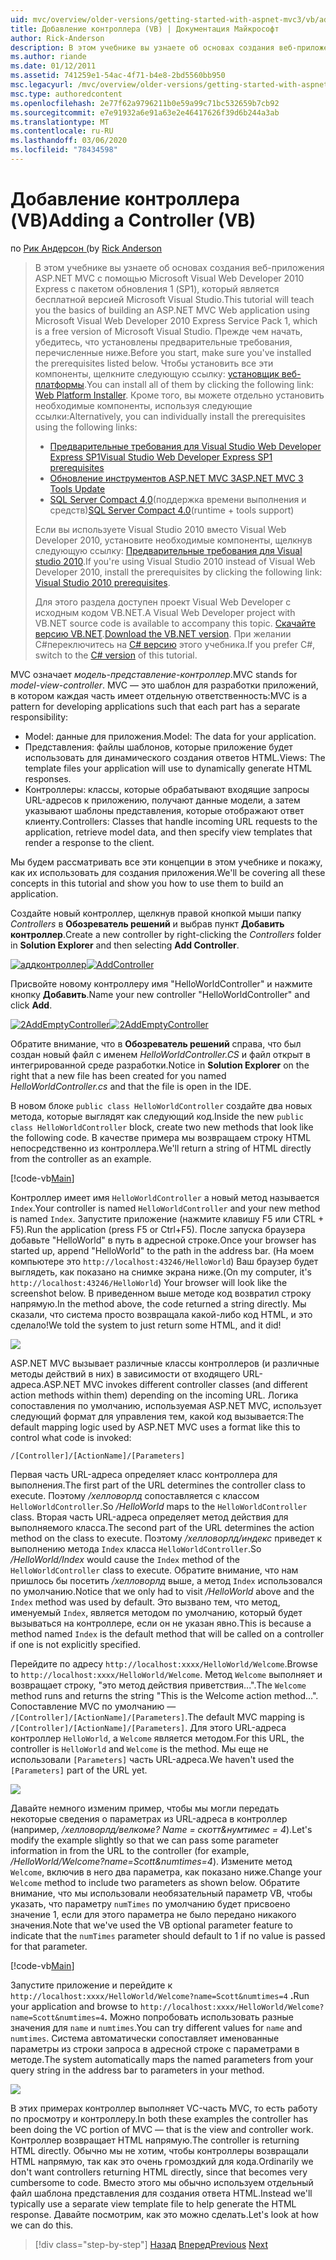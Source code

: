 ```yaml
---
uid: mvc/overview/older-versions/getting-started-with-aspnet-mvc3/vb/adding-a-controller
title: Добавление контроллера (VB) | Документация Майкрософт
author: Rick-Anderson
description: В этом учебнике вы узнаете об основах создания веб-приложения ASP.NET MVC с помощью Microsoft Visual Web Developer 2010 Express с пакетом обновления 1 (SP1)...
ms.author: riande
ms.date: 01/12/2011
ms.assetid: 741259e1-54ac-4f71-b4e8-2bd5560bb950
msc.legacyurl: /mvc/overview/older-versions/getting-started-with-aspnet-mvc3/vb/adding-a-controller
msc.type: authoredcontent
ms.openlocfilehash: 2e77f62a9796211b0e59a99c71bc532659b7cb92
ms.sourcegitcommit: e7e91932a6e91a63e2e46417626f39d6b244a3ab
ms.translationtype: MT
ms.contentlocale: ru-RU
ms.lasthandoff: 03/06/2020
ms.locfileid: "78434598"
---
```

# <a name="adding-a-controller-vb"></a><span data-ttu-id="67d70-103">Добавление контроллера (VB)</span><span class="sxs-lookup"><span data-stu-id="67d70-103">Adding a Controller (VB)</span></span>

<span data-ttu-id="67d70-104">по [Рик Андерсон (](https://twitter.com/RickAndMSFT)</span><span class="sxs-lookup"><span data-stu-id="67d70-104">by [Rick Anderson](https://twitter.com/RickAndMSFT)</span></span>

> <span data-ttu-id="67d70-105">В этом учебнике вы узнаете об основах создания веб-приложения ASP.NET MVC с помощью Microsoft Visual Web Developer 2010 Express с пакетом обновления 1 (SP1), который является бесплатной версией Microsoft Visual Studio.</span><span class="sxs-lookup"><span data-stu-id="67d70-105">This tutorial will teach you the basics of building an ASP.NET MVC Web application using Microsoft Visual Web Developer 2010 Express Service Pack 1, which is a free version of Microsoft Visual Studio.</span></span> <span data-ttu-id="67d70-106">Прежде чем начать, убедитесь, что установлены предварительные требования, перечисленные ниже.</span><span class="sxs-lookup"><span data-stu-id="67d70-106">Before you start, make sure you've installed the prerequisites listed below.</span></span> <span data-ttu-id="67d70-107">Чтобы установить все эти компоненты, щелкните следующую ссылку: [установщик веб-платформы](https://www.microsoft.com/web/gallery/install.aspx?appid=VWD2010SP1Pack).</span><span class="sxs-lookup"><span data-stu-id="67d70-107">You can install all of them by clicking the following link: [Web Platform Installer](https://www.microsoft.com/web/gallery/install.aspx?appid=VWD2010SP1Pack).</span></span> <span data-ttu-id="67d70-108">Кроме того, вы можете отдельно установить необходимые компоненты, используя следующие ссылки:</span><span class="sxs-lookup"><span data-stu-id="67d70-108">Alternatively, you can individually install the prerequisites using the following links:</span></span>
> 
> - [<span data-ttu-id="67d70-109">Предварительные требования для Visual Studio Web Developer Express SP1</span><span class="sxs-lookup"><span data-stu-id="67d70-109">Visual Studio Web Developer Express SP1 prerequisites</span></span>](https://www.microsoft.com/web/gallery/install.aspx?appid=VWD2010SP1Pack)
> - [<span data-ttu-id="67d70-110">Обновление инструментов ASP.NET MVC 3</span><span class="sxs-lookup"><span data-stu-id="67d70-110">ASP.NET MVC 3 Tools Update</span></span>](https://www.microsoft.com/web/gallery/install.aspx?appsxml=&amp;appid=MVC3)
> - <span data-ttu-id="67d70-111">[SQL Server Compact 4,0](https://www.microsoft.com/web/gallery/install.aspx?appid=SQLCE;SQLCEVSTools_4_0)(поддержка времени выполнения и средств)</span><span class="sxs-lookup"><span data-stu-id="67d70-111">[SQL Server Compact 4.0](https://www.microsoft.com/web/gallery/install.aspx?appid=SQLCE;SQLCEVSTools_4_0)(runtime + tools support)</span></span>
> 
> <span data-ttu-id="67d70-112">Если вы используете Visual Studio 2010 вместо Visual Web Developer 2010, установите необходимые компоненты, щелкнув следующую ссылку: [Предварительные требования для Visual studio 2010](https://www.microsoft.com/web/gallery/install.aspx?appsxml=&amp;appid=VS2010SP1Pack).</span><span class="sxs-lookup"><span data-stu-id="67d70-112">If you're using Visual Studio 2010 instead of Visual Web Developer 2010, install the prerequisites by clicking the following link: [Visual Studio 2010 prerequisites](https://www.microsoft.com/web/gallery/install.aspx?appsxml=&amp;appid=VS2010SP1Pack).</span></span>
> 
> <span data-ttu-id="67d70-113">Для этого раздела доступен проект Visual Web Developer с исходным кодом VB.NET.</span><span class="sxs-lookup"><span data-stu-id="67d70-113">A Visual Web Developer project with VB.NET source code is available to accompany this topic.</span></span> <span data-ttu-id="67d70-114">[Скачайте версию VB.NET](https://code.msdn.microsoft.com/Introduction-to-MVC-3-10d1b098).</span><span class="sxs-lookup"><span data-stu-id="67d70-114">[Download the VB.NET version](https://code.msdn.microsoft.com/Introduction-to-MVC-3-10d1b098).</span></span> <span data-ttu-id="67d70-115">При желании C#переключитесь на [ C# версию](../cs/adding-a-controller.md) этого учебника.</span><span class="sxs-lookup"><span data-stu-id="67d70-115">If you prefer C#, switch to the [C# version](../cs/adding-a-controller.md) of this tutorial.</span></span>

<span data-ttu-id="67d70-116">MVC означает *модель-представление-контроллер*.</span><span class="sxs-lookup"><span data-stu-id="67d70-116">MVC stands for *model-view-controller*.</span></span> <span data-ttu-id="67d70-117">MVC — это шаблон для разработки приложений, в котором каждая часть имеет отдельную ответственность:</span><span class="sxs-lookup"><span data-stu-id="67d70-117">MVC is a pattern for developing applications such that each part has a separate responsibility:</span></span>

- <span data-ttu-id="67d70-118">Model: данные для приложения.</span><span class="sxs-lookup"><span data-stu-id="67d70-118">Model: The data for your application.</span></span>
- <span data-ttu-id="67d70-119">Представления: файлы шаблонов, которые приложение будет использовать для динамического создания ответов HTML.</span><span class="sxs-lookup"><span data-stu-id="67d70-119">Views: The template files your application will use to dynamically generate HTML responses.</span></span>
- <span data-ttu-id="67d70-120">Контроллеры: классы, которые обрабатывают входящие запросы URL-адресов к приложению, получают данные модели, а затем указывают шаблоны представления, которые отображают ответ клиенту.</span><span class="sxs-lookup"><span data-stu-id="67d70-120">Controllers: Classes that handle incoming URL requests to the application, retrieve model data, and then specify view templates that render a response to the client.</span></span>

<span data-ttu-id="67d70-121">Мы будем рассматривать все эти концепции в этом учебнике и покажу, как их использовать для создания приложения.</span><span class="sxs-lookup"><span data-stu-id="67d70-121">We'll be covering all these concepts in this tutorial and show you how to use them to build an application.</span></span>

<span data-ttu-id="67d70-122">Создайте новый контроллер, щелкнув правой кнопкой мыши папку *Controllers* в **Обозреватель решений** и выбрав пункт **Добавить контроллер**.</span><span class="sxs-lookup"><span data-stu-id="67d70-122">Create a new controller by right-clicking the *Controllers* folder in **Solution Explorer** and then selecting **Add Controller**.</span></span>

<span data-ttu-id="67d70-123">[![аддконтроллер](adding-a-controller/_static/image2.png "аддконтроллер")](adding-a-controller/_static/image1.png)</span><span class="sxs-lookup"><span data-stu-id="67d70-123">[![AddController](adding-a-controller/_static/image2.png "AddController")](adding-a-controller/_static/image1.png)</span></span>

<span data-ttu-id="67d70-124">Присвойте новому контроллеру имя &quot;HelloWorldController&quot; и нажмите кнопку **Добавить**.</span><span class="sxs-lookup"><span data-stu-id="67d70-124">Name your new controller &quot;HelloWorldController&quot; and click **Add**.</span></span>

<span data-ttu-id="67d70-125">[![2AddEmptyController](adding-a-controller/_static/image4.png "2AddEmptyController")](adding-a-controller/_static/image3.png)</span><span class="sxs-lookup"><span data-stu-id="67d70-125">[![2AddEmptyController](adding-a-controller/_static/image4.png "2AddEmptyController")](adding-a-controller/_static/image3.png)</span></span>

<span data-ttu-id="67d70-126">Обратите внимание, что в **Обозреватель решений** справа, что был создан новый файл с именем *HelloWorldController.CS* и файл открыт в интегрированной среде разработки.</span><span class="sxs-lookup"><span data-stu-id="67d70-126">Notice in **Solution Explorer** on the right that a new file has been created for you named *HelloWorldController.cs* and that the file is open in the IDE.</span></span>

<span data-ttu-id="67d70-127">В новом блоке `public class HelloWorldController` создайте два новых метода, которые выглядят как следующий код.</span><span class="sxs-lookup"><span data-stu-id="67d70-127">Inside the new `public class HelloWorldController` block, create two new methods that look like the following code.</span></span> <span data-ttu-id="67d70-128">В качестве примера мы возвращаем строку HTML непосредственно из контроллера.</span><span class="sxs-lookup"><span data-stu-id="67d70-128">We'll return a string of HTML directly from the controller as an example.</span></span>

[!code-vb[Main](adding-a-controller/samples/sample1.vb)]

<span data-ttu-id="67d70-129">Контроллер имеет имя `HelloWorldController` а новый метод называется `Index`.</span><span class="sxs-lookup"><span data-stu-id="67d70-129">Your controller is named `HelloWorldController` and your new method is named `Index`.</span></span> <span data-ttu-id="67d70-130">Запустите приложение (нажмите клавишу F5 или CTRL + F5).</span><span class="sxs-lookup"><span data-stu-id="67d70-130">Run the application (press F5 or Ctrl+F5).</span></span> <span data-ttu-id="67d70-131">После запуска браузера добавьте &quot;HelloWorld&quot; в путь в адресной строке.</span><span class="sxs-lookup"><span data-stu-id="67d70-131">Once your browser has started up, append &quot;HelloWorld&quot; to the path in the address bar.</span></span> <span data-ttu-id="67d70-132">(На моем компьютере это `http://localhost:43246/HelloWorld`) Ваш браузер будет выглядеть, как показано на снимке экрана ниже.</span><span class="sxs-lookup"><span data-stu-id="67d70-132">(On my computer, it's `http://localhost:43246/HelloWorld`) Your browser will look like the screenshot below.</span></span> <span data-ttu-id="67d70-133">В приведенном выше методе код возвратил строку напрямую.</span><span class="sxs-lookup"><span data-stu-id="67d70-133">In the method above, the code returned a string directly.</span></span> <span data-ttu-id="67d70-134">Мы сказали, что система просто возвращала какой-либо код HTML, и это сделало!</span><span class="sxs-lookup"><span data-stu-id="67d70-134">We told the system to just return some HTML, and it did!</span></span>

![](adding-a-controller/_static/image5.png)

<span data-ttu-id="67d70-135">ASP.NET MVC вызывает различные классы контроллеров (и различные методы действий в них) в зависимости от входящего URL-адреса.</span><span class="sxs-lookup"><span data-stu-id="67d70-135">ASP.NET MVC invokes different controller classes (and different action methods within them) depending on the incoming URL.</span></span> <span data-ttu-id="67d70-136">Логика сопоставления по умолчанию, используемая ASP.NET MVC, использует следующий формат для управления тем, какой код вызывается:</span><span class="sxs-lookup"><span data-stu-id="67d70-136">The default mapping logic used by ASP.NET MVC uses a format like this to control what code is invoked:</span></span>

`/[Controller]/[ActionName]/[Parameters]`

<span data-ttu-id="67d70-137">Первая часть URL-адреса определяет класс контроллера для выполнения.</span><span class="sxs-lookup"><span data-stu-id="67d70-137">The first part of the URL determines the controller class to execute.</span></span> <span data-ttu-id="67d70-138">Поэтому */хелловорлд* сопоставляется с классом `HelloWorldController`.</span><span class="sxs-lookup"><span data-stu-id="67d70-138">So */HelloWorld* maps to the `HelloWorldController` class.</span></span> <span data-ttu-id="67d70-139">Вторая часть URL-адреса определяет метод действия для выполняемого класса.</span><span class="sxs-lookup"><span data-stu-id="67d70-139">The second part of the URL determines the action method on the class to execute.</span></span> <span data-ttu-id="67d70-140">Поэтому */хелловорлд/индекс* приведет к выполнению метода `Index` класса `HelloWorldController`.</span><span class="sxs-lookup"><span data-stu-id="67d70-140">So */HelloWorld/Index* would cause the `Index` method of the `HelloWorldController` class to execute.</span></span> <span data-ttu-id="67d70-141">Обратите внимание, что нам пришлось бы посетить */хелловорлд* выше, а метод `Index` использовался по умолчанию.</span><span class="sxs-lookup"><span data-stu-id="67d70-141">Notice that we only had to visit */HelloWorld* above and the `Index` method was used by default.</span></span> <span data-ttu-id="67d70-142">Это вызвано тем, что метод, именуемый `Index`, является методом по умолчанию, который будет вызываться на контроллере, если он не указан явно.</span><span class="sxs-lookup"><span data-stu-id="67d70-142">This is because a method named `Index` is the default method that will be called on a controller if one is not explicitly specified.</span></span>

<span data-ttu-id="67d70-143">Перейдите по адресу `http://localhost:xxxx/HelloWorld/Welcome`.</span><span class="sxs-lookup"><span data-stu-id="67d70-143">Browse to `http://localhost:xxxx/HelloWorld/Welcome`.</span></span> <span data-ttu-id="67d70-144">Метод `Welcome` выполняет и возвращает строку, &quot;это метод действия приветствия...&quot;.</span><span class="sxs-lookup"><span data-stu-id="67d70-144">The `Welcome` method runs and returns the string &quot;This is the Welcome action method...&quot;.</span></span> <span data-ttu-id="67d70-145">Сопоставление MVC по умолчанию — `/[Controller]/[ActionName]/[Parameters]`.</span><span class="sxs-lookup"><span data-stu-id="67d70-145">The default MVC mapping is `/[Controller]/[ActionName]/[Parameters]`.</span></span> <span data-ttu-id="67d70-146">Для этого URL-адреса контроллер `HelloWorld`, а `Welcome` является методом.</span><span class="sxs-lookup"><span data-stu-id="67d70-146">For this URL, the controller is `HelloWorld` and `Welcome` is the method.</span></span> <span data-ttu-id="67d70-147">Мы еще не использовали `[Parameters]` часть URL-адреса.</span><span class="sxs-lookup"><span data-stu-id="67d70-147">We haven't used the `[Parameters]` part of the URL yet.</span></span>

![](adding-a-controller/_static/image6.png)

<span data-ttu-id="67d70-148">Давайте немного изменим пример, чтобы мы могли передать некоторые сведения о параметрах из URL-адреса в контроллер (например, */хелловорлд/велкоме? Name = скотт&amp;нумтимес = 4*).</span><span class="sxs-lookup"><span data-stu-id="67d70-148">Let's modify the example slightly so that we can pass some parameter information in from the URL to the controller (for example, */HelloWorld/Welcome?name=Scott&amp;numtimes=4*).</span></span> <span data-ttu-id="67d70-149">Измените метод `Welcome`, включив в него два параметра, как показано ниже.</span><span class="sxs-lookup"><span data-stu-id="67d70-149">Change your `Welcome` method to include two parameters as shown below.</span></span> <span data-ttu-id="67d70-150">Обратите внимание, что мы использовали необязательный параметр VB, чтобы указать, что параметру `numTimes` по умолчанию будет присвоено значение 1, если для этого параметра не было передано никакого значения.</span><span class="sxs-lookup"><span data-stu-id="67d70-150">Note that we've used the VB optional parameter feature to indicate that the `numTimes` parameter should default to 1 if no value is passed for that parameter.</span></span>

[!code-vb[Main](adding-a-controller/samples/sample2.vb)]

<span data-ttu-id="67d70-151">Запустите приложение и перейдите к `http://localhost:xxxx/HelloWorld/Welcome?name=Scott&numtimes=4` **.**</span><span class="sxs-lookup"><span data-stu-id="67d70-151">Run your application and browse to `http://localhost:xxxx/HelloWorld/Welcome?name=Scott&numtimes=4`**.**</span></span> <span data-ttu-id="67d70-152">Можно попробовать использовать разные значения для `name` и `numtimes`.</span><span class="sxs-lookup"><span data-stu-id="67d70-152">You can try different values for `name` and `numtimes`.</span></span> <span data-ttu-id="67d70-153">Система автоматически сопоставляет именованные параметры из строки запроса в адресной строке с параметрами в методе.</span><span class="sxs-lookup"><span data-stu-id="67d70-153">The system automatically maps the named parameters from your query string in the address bar to parameters in your method.</span></span>

![](adding-a-controller/_static/image7.png)

<span data-ttu-id="67d70-154">В этих примерах контроллер выполняет VC-часть MVC, то есть работу по просмотру и контроллеру.</span><span class="sxs-lookup"><span data-stu-id="67d70-154">In both these examples the controller has been doing the VC portion of MVC — that is the view and controller work.</span></span> <span data-ttu-id="67d70-155">Контроллер возвращает HTML напрямую.</span><span class="sxs-lookup"><span data-stu-id="67d70-155">The controller is returning HTML directly.</span></span> <span data-ttu-id="67d70-156">Обычно мы не хотим, чтобы контроллеры возвращали HTML напрямую, так как это очень громоздкий для кода.</span><span class="sxs-lookup"><span data-stu-id="67d70-156">Ordinarily we don't want controllers returning HTML directly, since that becomes very cumbersome to code.</span></span> <span data-ttu-id="67d70-157">Вместо этого мы обычно используем отдельный файл шаблона представления для создания ответа HTML.</span><span class="sxs-lookup"><span data-stu-id="67d70-157">Instead we'll typically use a separate view template file to help generate the HTML response.</span></span> <span data-ttu-id="67d70-158">Давайте посмотрим, как это можно сделать.</span><span class="sxs-lookup"><span data-stu-id="67d70-158">Let's look at how we can do this.</span></span>

> [!div class="step-by-step"]
> <span data-ttu-id="67d70-159">[Назад](intro-to-aspnet-mvc-3.md)
> [Вперед](adding-a-view.md)</span><span class="sxs-lookup"><span data-stu-id="67d70-159">[Previous](intro-to-aspnet-mvc-3.md)
[Next](adding-a-view.md)</span></span>
